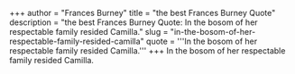 +++
author = "Frances Burney"
title = "the best Frances Burney Quote"
description = "the best Frances Burney Quote: In the bosom of her respectable family resided Camilla."
slug = "in-the-bosom-of-her-respectable-family-resided-camilla"
quote = '''In the bosom of her respectable family resided Camilla.'''
+++
In the bosom of her respectable family resided Camilla.
